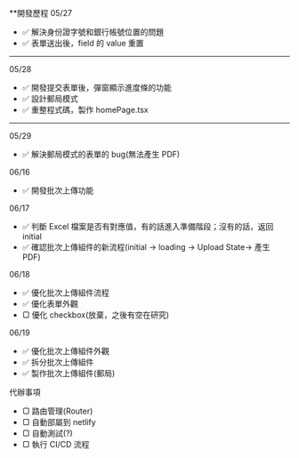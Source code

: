 \*\*開發歷程
05/27

- ✅ 解決身份證字號和銀行帳號位置的問題
- ✅ 表單送出後，field 的 value 重置

---

05/28

- ✅ 開發提交表單後，彈窗顯示進度條的功能
- ✅ 設計郵局模式
- ✅ 重整程式碼，製作 homePage.tsx

---

05/29

- ✅ 解決郵局模式的表單的 bug(無法產生 PDF)

06/16

- ✅ 開發批次上傳功能

06/17

- ✅ 判斷 Excel 檔案是否有對應值，有的話進入準備階段；沒有的話，返回 initial
- ✅ 確認批次上傳組件的新流程(initial → loading → Upload State→ 產生 PDF)

06/18

- ✅ 優化批次上傳組件流程
- ✅ 優化表單外觀
- ▢ 優化 checkbox(放棄，之後有空在研究)

06/19

- ✅ 優化批次上傳組件外觀
- ✅ 拆分批次上傳組件
- ✅ 製作批次上傳組件(郵局)

代辦事項

- ▢ 路由管理(Router)
- ▢ 自動部屬到 netlify
- ▢ 自動測試(?)
- ▢ 執行 CI/CD 流程
